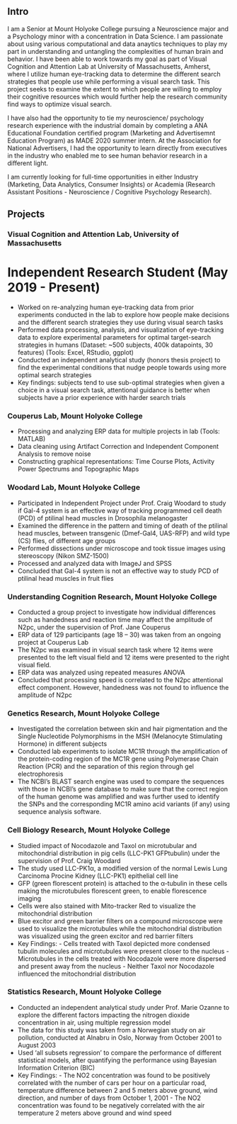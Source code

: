 ## Intro

I am a Senior at Mount Holyoke College pursuing a Neuroscience major and a Psychology minor with a concentration in Data Science. I am passionate about using various computational and data anaytics techniques to play my part in understanding and untangling the complexities of human brain and behavior.  I have been able to work towards my goal as part of Visual Cognition and Attention Lab at University of Massachusetts, Amherst, where I utilize human eye-tracking data to determine the different search strategies that people use while performing a visual search task. This project seeks to examine the extent to which people are willing to employ their cognitive resources which would further help the research community find ways to optimize visual search.

I have also had the opportunity to tie my neuroscience/ psychology research experience with the industrial domain by completing a ANA Educational Foundation certified program (Marketing and Advertisemnt Education Program) as MADE 2020 summer intern. At the Association for National Advertisers, I had the opportunity to learn directly from executives in the industry who enabled me to see human behavior research in a different light. 

I am currently looking for full-time opportunities in either Industry (Marketing, Data Analytics, Consumer Insights) or Academia (Research Assistant Positions - Neuroscience / Cognitive Psychology Research).

## Projects

### Visual Cognition and Attention Lab, University of Massachusetts
# Independent Research Student (May 2019 - Present)

- Worked on re-analyzing human eye-tracking data from prior experiments conducted in the lab to explore how people make decisions and the different search strategies they use during visual search tasks
- Performed data processing, analysis, and visualization of eye-tracking data to explore experimental parameters for optimal target-search strategies in humans (Dataset: ~500 subjects, 400k datapoints, 30 features) (Tools: Excel, RStudio, ggplot)
- Conducted an independent analytical study (honors thesis project) to find the experimental conditions that nudge people towards using more optimal search strategies
- Key findings: subjects tend to use sub-optimal strategies when given a choice in a visual search task, attentional guidance is better when subjects have a prior experience with harder search trials

### Couperus Lab, Mount Holyoke College 

- Processing and analyzing ERP data for multiple projects in lab (Tools: MATLAB)
- Data cleaning using Artifact Correction and Independent Component Analysis to remove noise
- Constructing graphical representations: Time Course Plots, Activity Power Spectrums and Topographic Maps

### Woodard Lab, Mount Holyoke College

- Participated in Independent Project under Prof. Craig Woodard to study if Gal-4 system is an effective way of tracking programmed cell death (PCD) of ptilinal head muscles in Drosophila melanogaster
- Examined the difference in the pattern and timing of death of the ptilinal head muscles, between transgenic (Dmef-Gal4, UAS-RFP) and wild type (CS) flies, of different age groups
- Performed dissections under microscope and took tissue images using stereoscopy (Nikon SMZ-1500)
- Processed and analyzed data with ImageJ and SPSS
- Concluded that Gal-4 system is not an effective way to study PCD of ptilinal head muscles in fruit flies

### Understanding Cognition Research, Mount Holyoke College

- Conducted a group project to investigate how individual differences such as handedness and reaction time may affect the amplitude of N2pc, under the supervision of Prof. Jane Couperus
- ERP data of 129 participants (age 18 – 30) was taken from an ongoing project at Couperus Lab
- The N2pc was examined in visual search task where 12 items were presented to the left visual field and 12 items were presented to the right visual field.
- ERP data was analyzed using repeated measures ANOVA
- Concluded that processing speed is correlated to the N2pc attentional effect component. However, handedness was not found to influence the amplitude of N2pc

### Genetics Research, Mount Holyoke College

- Investigated the correlation between skin and hair pigmentation and the Single Nucleotide Polymorphisms in the MSH (Melanocyte Stimulating Hormone) in different subjects
- Conducted lab experiments to isolate MC1R through the amplification of the protein-coding region of the MC1R gene using Polymerase Chain Reaction (PCR) and the separation of this region through gel electrophoresis
- The NCBI’s BLAST search engine was used to compare the sequences with those in NCBI’s gene database to make sure that the correct region of the human genome was amplified and was further used to identify the SNPs and the corresponding MC1R amino acid variants (if any) using sequence analysis software.

### Cell Biology Research, Mount Holyoke College

- Studied impact of Nocodazole and Taxol on microtubular and mitochondrial distribution in pig cells (LLC-PK1 GFPtubulin) under the supervision of Prof. Craig Woodard
- The study used LLC-PK1α, a modified version of the normal Lewis Lung Carcinoma Procine Kidney (LLC-PK1) epithelial cell line
- GFP (green florescent protein) is attached to the α-tubulin in these cells making the microtubules florescent green, to enable florescence imaging
- Cells were also stained with Mito-tracker Red to visualize the mitochondrial distribution
- Blue excitor and green barrier filters on a compound microscope were used to visualize the microtubules while the mitochondrial distribution was visualized using the green excitor and red barrier filters
- Key Findings:
        - Cells treated with Taxol depicted more condensed tubulin molecules and microtubules were present closer to the nucleus
        - Microtubules in the cells treated with Nocodazole were more dispersed and present away from the nucleus
        - Neither Taxol nor Nocodazole influenced the mitochondrial distribution
      
### Statistics Research, Mount Holyoke College

- Conducted an independent analytical study under Prof. Marie Ozanne to explore the different factors impacting the nitrogen dioxide concentration in air, using multiple regression model
- The data for this study was taken from a Norwegian study on air pollution, conducted at Alnabru in Oslo, Norway from October 2001 to August 2003
- Used ‘all subsets regression’ to compare the performance of different statistical models, after quantifying the performance using Bayesian Information Criterion (BIC)
- Key Findings:
         - The NO2 concentration was found to be positively correlated with the number of cars per hour on a particular road, temperature difference between 2 and 5 meters above ground, wind direction, and number of days from October 1, 2001
         - The NO2 concentration was found to be negatively correlated with the air temperature 2 meters above ground and wind speed
